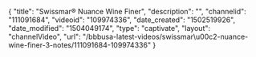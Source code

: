 {
    "title": "Swissmar&reg; Nuance Wine Finer",
    "description": "",
    "channelid": "111091684",
    "videoid": "109974336",
    "date_created": "1502519926",
    "date_modified": "1504049174",
    "type": "captivate",
    "layout": "channelVideo",
    "url": "\/bbbusa-latest-videos\/swissmar\u00c2-nuance-wine-finer-3-notes\/111091684-109974336"
}
